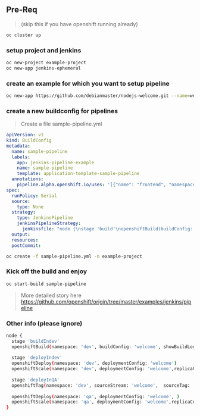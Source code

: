 
## Pre-Req 
> (skip this if you have openshift running already) 
```sh
oc cluster up
```

### setup project and jenkins
```sh
oc new-project example-project
oc new-app jenkins-ephemeral
```
### create an example for which you want to setup pipeline
```sh
oc new-app https://github.com/debianmaster/nodejs-welcome.git --name=welcome
```

###  create a new buildconfig for pipelines 
> Create a file sample-pipeline.yml
```yml
apiVersion: v1
kind: BuildConfig
metadata:
  name: sample-pipeline
  labels:
    app: jenkins-pipeline-example
    name: sample-pipeline
    template: application-template-sample-pipeline
  annotations:
    pipeline.alpha.openshift.io/uses: '[{"name": "frontend", "namespace": "", "kind": "DeploymentConfig"}]'
spec:
  runPolicy: Serial
  source:
    type: None
  strategy:
    type: JenkinsPipeline
    jenkinsPipelineStrategy:
      jenkinsfile: "node {\nstage 'build'\nopenshiftBuild(buildConfig: 'welcome', showBuildLogs: 'true')\nstage 'deploy'\nopenshiftDeploy(deploymentConfig: 'welcome')\n}"
  output:
  resources:
  postCommit:
```
```sh
oc create -f sample-pipeline.yml -n example-project
```

### Kick off the build and enjoy
```sh
oc start-build sample-pipeline
```

>  More detailed story here
https://github.com/openshift/origin/tree/master/examples/jenkins/pipeline


### Other info (please ignore)
```sh
node {
  stage 'buildIndev'
  openshiftBuild(namespace: 'dev', buildConfig: 'welcome', showBuildLogs: 'true')
  
  stage 'deployIndev'
  openshiftDeploy(namespace: 'dev', deploymentConfig: 'welcome')
  openshiftScale(namespace: 'dev', deploymentConfig: 'welcome',replicaCount: '2')
  
  stage 'deployInQA'
  openshiftTag(namespace: 'dev', sourceStream: 'welcome',  sourceTag: 'latest', destinationStream: 'welcome', destinationTag: 'promoteToQA', destinationNamespace: 'dev')
  
  openshiftDeploy(namespace: 'qa', deploymentConfig: 'welcome', )
  openshiftScale(namespace: 'qa', deploymentConfig: 'welcome',replicaCount: '3')
}
```

